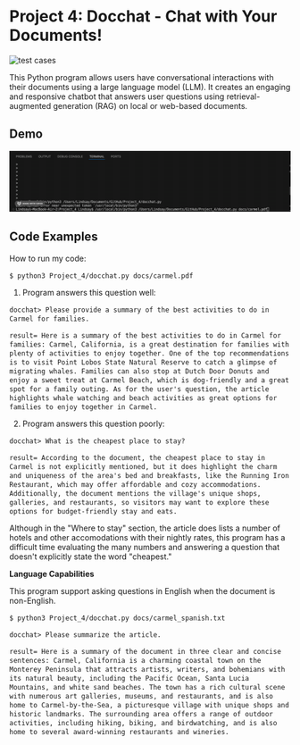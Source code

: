 # Project 4: Docchat - Chat with Your Documents! 

![test cases](https://github.com/lindsay-lew/Project_4/workflows/tests/badge.svg)

This Python program allows users have conversational interactions with their documents using a large language model (LLM). It creates an engaging and responsive chatbot that answers user questions using retrieval-augmented generation (RAG) on local or web-based documents.


## Demo
![GIF](GIF.gif)


## Code Examples 

How to run my code:
```
$ python3 Project_4/docchat.py docs/carmel.pdf
```


1. Program answers this question well: 
```
docchat> Please provide a summary of the best activities to do in Carmel for families.
```
```
result= Here is a summary of the best activities to do in Carmel for families: Carmel, California, is a great destination for families with plenty of activities to enjoy together. One of the top recommendations is to visit Point Lobos State Natural Reserve to catch a glimpse of migrating whales. Families can also stop at Dutch Door Donuts and enjoy a sweet treat at Carmel Beach, which is dog-friendly and a great spot for a family outing. As for the user's question, the article highlights whale watching and beach activities as great options for families to enjoy together in Carmel.
```


2. Program answers this question poorly: 
```
docchat> What is the cheapest place to stay?
```
```
result= According to the document, the cheapest place to stay in Carmel is not explicitly mentioned, but it does highlight the charm and uniqueness of the area's bed and breakfasts, like the Running Iron Restaurant, which may offer affordable and cozy accommodations. Additionally, the document mentions the village's unique shops, galleries, and restaurants, so visitors may want to explore these options for budget-friendly stay and eats.
```
Although in the "Where to stay" section, the article does lists a number of hotels and other accomodations with their nightly rates, this program has a difficult time evaluating the many numbers and answering a question that doesn't explicitly state the word "cheapest." 



**Language Capabilities** 

This program support asking questions in English when the document is non-English.
```
$ python3 Project_4/docchat.py docs/carmel_spanish.txt
```
```
docchat> Please summarize the article.
```
```
result= Here is a summary of the document in three clear and concise sentences: Carmel, California is a charming coastal town on the Monterey Peninsula that attracts artists, writers, and bohemians with its natural beauty, including the Pacific Ocean, Santa Lucia Mountains, and white sand beaches. The town has a rich cultural scene with numerous art galleries, museums, and restaurants, and is also home to Carmel-by-the-Sea, a picturesque village with unique shops and historic landmarks. The surrounding area offers a range of outdoor activities, including hiking, biking, and birdwatching, and is also home to several award-winning restaurants and wineries.
```